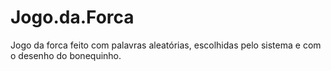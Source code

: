 # Jogo.da.Forca
Jogo da forca feito com palavras aleatórias, escolhidas pelo sistema e com o desenho do bonequinho. 

